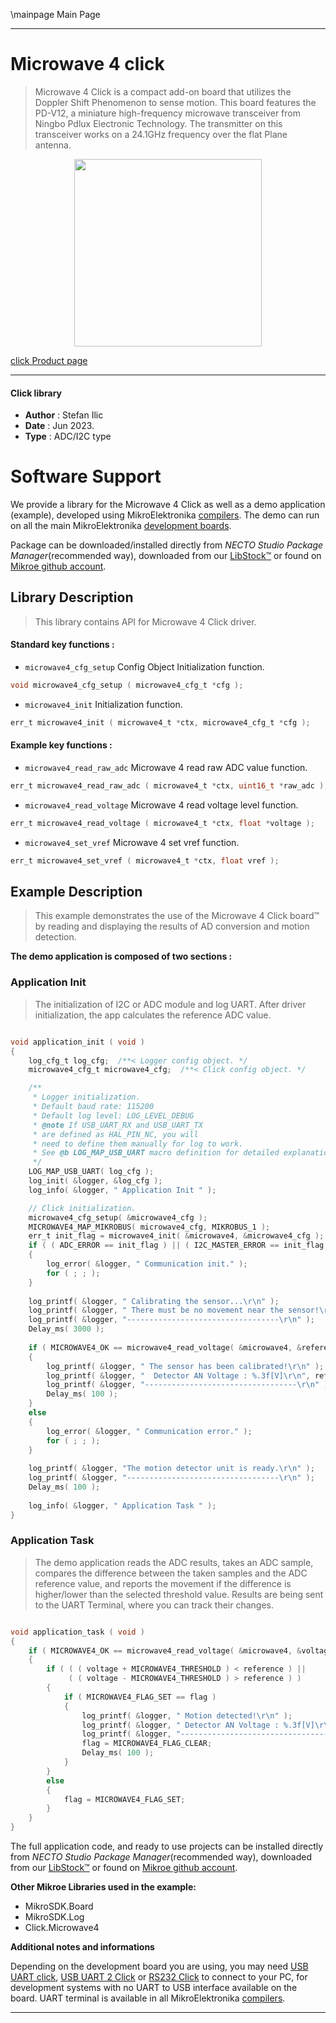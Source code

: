 \mainpage Main Page

---
# Microwave 4 click

> Microwave 4 Click is a compact add-on board that utilizes the Doppler Shift Phenomenon to sense motion. This board features the PD-V12, a miniature high-frequency microwave transceiver from Ningbo Pdlux Electronic Technology. The transmitter on this transceiver works on a 24.1GHz frequency over the flat Plane antenna.

<p align="center">
  <img src="https://download.mikroe.com/images/click_for_ide/microwave4_click.png" height=300px>
</p>

[click Product page](https://www.mikroe.com/microwave-4-click)

---


#### Click library

- **Author**        : Stefan Ilic
- **Date**          : Jun 2023.
- **Type**          : ADC/I2C type


# Software Support

We provide a library for the Microwave 4 Click
as well as a demo application (example), developed using MikroElektronika
[compilers](https://www.mikroe.com/necto-studio).
The demo can run on all the main MikroElektronika [development boards](https://www.mikroe.com/development-boards).

Package can be downloaded/installed directly from *NECTO Studio Package Manager*(recommended way), downloaded from our [LibStock&trade;](https://libstock.mikroe.com) or found on [Mikroe github account](https://github.com/MikroElektronika/mikrosdk_click_v2/tree/master/clicks).

## Library Description

> This library contains API for Microwave 4 Click driver.

#### Standard key functions :

- `microwave4_cfg_setup` Config Object Initialization function.
```c
void microwave4_cfg_setup ( microwave4_cfg_t *cfg );
```

- `microwave4_init` Initialization function.
```c
err_t microwave4_init ( microwave4_t *ctx, microwave4_cfg_t *cfg );
```

#### Example key functions :

- `microwave4_read_raw_adc` Microwave 4 read raw ADC value function.
```c
err_t microwave4_read_raw_adc ( microwave4_t *ctx, uint16_t *raw_adc );
```

- `microwave4_read_voltage` Microwave 4 read voltage level function.
```c
err_t microwave4_read_voltage ( microwave4_t *ctx, float *voltage );
```

- `microwave4_set_vref` Microwave 4 set vref function.
```c
err_t microwave4_set_vref ( microwave4_t *ctx, float vref );
```

## Example Description

> This example demonstrates the use of the Microwave 4 Click board™ 
  by reading and displaying the results of AD conversion and motion detection.

**The demo application is composed of two sections :**

### Application Init

> The initialization of I2C or ADC module and log UART.
  After driver initialization, the app calculates the reference ADC value.

```c

void application_init ( void )
{
    log_cfg_t log_cfg;  /**< Logger config object. */
    microwave4_cfg_t microwave4_cfg;  /**< Click config object. */

    /** 
     * Logger initialization.
     * Default baud rate: 115200
     * Default log level: LOG_LEVEL_DEBUG
     * @note If USB_UART_RX and USB_UART_TX 
     * are defined as HAL_PIN_NC, you will 
     * need to define them manually for log to work. 
     * See @b LOG_MAP_USB_UART macro definition for detailed explanation.
     */
    LOG_MAP_USB_UART( log_cfg );
    log_init( &logger, &log_cfg );
    log_info( &logger, " Application Init " );

    // Click initialization.
    microwave4_cfg_setup( &microwave4_cfg );
    MICROWAVE4_MAP_MIKROBUS( microwave4_cfg, MIKROBUS_1 );
    err_t init_flag = microwave4_init( &microwave4, &microwave4_cfg );
    if ( ( ADC_ERROR == init_flag ) || ( I2C_MASTER_ERROR == init_flag ) )
    {
        log_error( &logger, " Communication init." );
        for ( ; ; );
    }
    
    log_printf( &logger, " Calibrating the sensor...\r\n" );
    log_printf( &logger, " There must be no movement near the sensor!\r\n" );
    log_printf( &logger, "----------------------------------\r\n" );
    Delay_ms( 3000 );
    
    if ( MICROWAVE4_OK == microwave4_read_voltage( &microwave4, &reference ) )
    {
        log_printf( &logger, " The sensor has been calibrated!\r\n" );
        log_printf( &logger, "  Detector AN Voltage : %.3f[V]\r\n", reference );
        log_printf( &logger, "----------------------------------\r\n" );
        Delay_ms( 100 );
    }
    else
    {
        log_error( &logger, " Communication error." );
        for ( ; ; );
    }
    
    log_printf( &logger, "The motion detector unit is ready.\r\n" );
    log_printf( &logger, "----------------------------------\r\n" );
    Delay_ms( 100 );
    
    log_info( &logger, " Application Task " );
}

```

### Application Task

> The demo application reads the ADC results, takes an ADC sample, 
  compares the difference between the taken samples and the ADC reference value, 
  and reports the movement if the difference is higher/lower than the selected threshold value.
  Results are being sent to the UART Terminal, where you can track their changes.

```c

void application_task ( void ) 
{
    if ( MICROWAVE4_OK == microwave4_read_voltage( &microwave4, &voltage ) )
    {
        if ( ( ( voltage + MICROWAVE4_THRESHOLD ) < reference ) || 
             ( ( voltage - MICROWAVE4_THRESHOLD ) > reference ) )
        {
            if ( MICROWAVE4_FLAG_SET == flag )
            {
                log_printf( &logger, " Motion detected!\r\n" );
                log_printf( &logger, " Detector AN Voltage : %.3f[V]\r\n", voltage );
                log_printf( &logger, "----------------------------------\r\n" );
                flag = MICROWAVE4_FLAG_CLEAR;
                Delay_ms( 100 );
            }
        }
        else
        {
            flag = MICROWAVE4_FLAG_SET;
        }
    }
}

```


The full application code, and ready to use projects can be installed directly from *NECTO Studio Package Manager*(recommended way), downloaded from our [LibStock&trade;](https://libstock.mikroe.com) or found on [Mikroe github account](https://github.com/MikroElektronika/mikrosdk_click_v2/tree/master/clicks).

**Other Mikroe Libraries used in the example:**

- MikroSDK.Board
- MikroSDK.Log
- Click.Microwave4

**Additional notes and informations**

Depending on the development board you are using, you may need
[USB UART click](https://www.mikroe.com/usb-uart-click),
[USB UART 2 Click](https://www.mikroe.com/usb-uart-2-click) or
[RS232 Click](https://www.mikroe.com/rs232-click) to connect to your PC, for
development systems with no UART to USB interface available on the board. UART
terminal is available in all MikroElektronika
[compilers](https://shop.mikroe.com/compilers).

---
